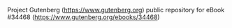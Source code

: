 Project Gutenberg (https://www.gutenberg.org) public repository for eBook #34468 (https://www.gutenberg.org/ebooks/34468)
